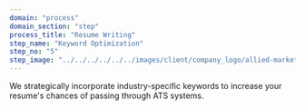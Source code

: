 ```yaml
---
domain: "process"
domain_section: "step"
process_title: "Resume Writing"
step_name: "Keyword Optimization"
step_no: "5"
step_image: "../../../../../../images/client/company_logo/allied-marketing.png"
---
```


We strategically incorporate industry-specific keywords to increase your resume's chances of passing through ATS systems.
